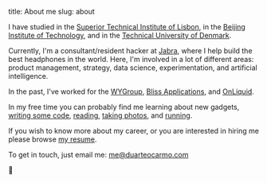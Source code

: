 title: About me
slug: about

I have studied in the [Superior Technical Institute of Lisbon](https://tecnico.ulisboa.pt/en/), in the [Beijing Institute of Technology](http://english.bit.edu.cn/), and in the [Technical University of Denmark](https://www.dtu.dk/english). 

Currently, I'm a consultant/resident hacker at [Jabra](https://jabra.com), where I help build the best headphones in the world. Here, I'm involved in a lot of different areas: product management, strategy, data science, experimentation, and artificial intelligence.  

In the past, I've worked for the [WYGroup](https://www.wygroup.net/), [Bliss Applications](https://www.blissapplications.com/), and [OnLiquid](https://onliquid.com/). 

In my free time you can probably find me learning about new gadgets, [writing some code]({static}/images/code.jpg), [reading](https://github.com/duarteocarmo/my-personal-zen), [taking photos]({static}/images/photos.jpg), and [running]({static}/images/run.jpg). 

If you wish to know more about my career, or you are interested in hiring me please browse [my resume](/cv.pdf).

To get in touch, just email me: me@duarteocarmo.com

🚀



